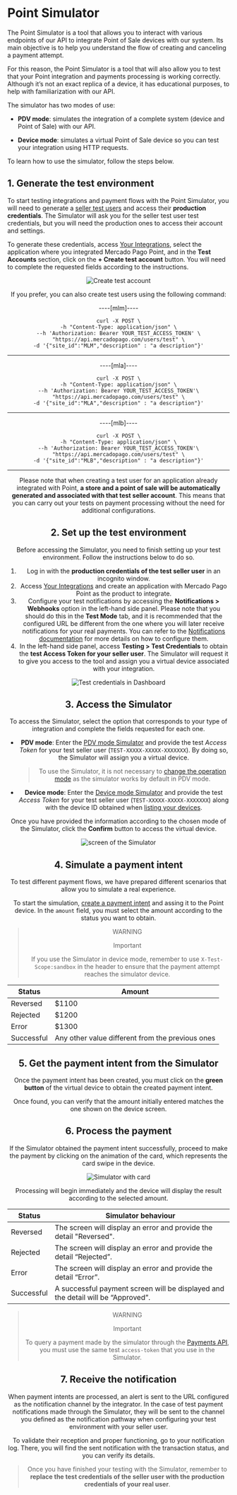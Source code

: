 # Point Simulator

The Point Simulator is a tool that allows you to interact with various endpoints of our API to integrate Point of Sale devices with our system. Its main objective is to help you understand the flow of creating and canceling a payment attempt.

For this reason, the Point Simulator is a tool that will also allow you to test that your Point integration and payments processing is working correctly. Although it’s not an exact replica of a device, it has educational purposes, to help with familiarization with our API.

The simulator has two modes of use:

* **PDV mode**: simulates the integration of a complete system (device and Point of Sale) with our API.

* **Device mode**: simulates a virtual Point of Sale device so you can test your integration using HTTP requests. 

To learn how to use the simulator, follow the steps below.

## 1. Generate the test environment

To start testing integrations and payment flows with the Point Simulator, you will need to generate a [seller test users](/developers/en/docs/mp-point/additional-content/your-integrations/test/accounts) and access their **production credentials**. The Simulator will ask you for the seller test user test credentials, but you will need the production ones to access their account and settings.

To generate these credentials, access [Your Integrations](https://www.mercadopago[FAKER][URL][DOMAIN]/developers/panel/), select the application where you integrated Mercado Pago Point, and in the **Test Accounts** section, click on the **+ Create test account** button. You will need to complete the requested fields according to the instructions.

<center>

![Create test account](/images/woocomerce/test-create-account-es.gif)

<center>

If you prefer, you can also create test users using the following command:

----[mlm]----
``` curl
curl -X POST \
-h "Content-Type: application/json" \
--h 'Authorization: Bearer YOUR_TEST_ACCESS_TOKEN' \
"https://api.mercadopago.com/users/test" \
-d '{"site_id":"MLM","description" : "a description"}'
```
------------

----[mla]----
``` curl
curl -X POST \
-h "Content-Type: application/json" \
--h 'Authorization: Bearer YOUR_TEST_ACCESS_TOKEN'\
"https://api.mercadopago.com/users/test" \
-d '{"site_id":"MLA","description" : "a description"}'
```
------------

----[mlb]----
``` curl
curl -X POST \
-h "Content-Type: application/json" \
--h 'Authorization: Bearer YOUR_TEST_ACCESS_TOKEN'\
"https://api.mercadopago.com/users/test" \
-d '{"site_id":"MLB","description" : "a description"}'
```
------------

Please note that when creating a test user for an application already integrated with Point, **a store and a point of sale will be automatically generated and associated with that test seller account**. This means that you can carry out your tests on payment processing without the need for additional configurations. 


## 2. Set up the test environment 

Before accessing the Simulator, you need to finish setting up your test environment. Follow the instructions below to do so.
 1. Log in with the **production credentials of the test seller user** in an incognito window. 
 2. Access [Your Integrations](https://www.mercadopago[FAKER][URL][DOMAIN]/developers/panel/) and create an application with Mercado Pago Point as the product to integrate. 
 3. Configure your test notifications by accessing the **Notifications > Webhooks** option in the left-hand side panel. Please note that you should do this in the **Test Mode** tab, and it is recommended that the configured URL be different from the one where you will later receive notifications for your real payments. You can refer to the [Notifications documentation](/developers/en/docs/mp-point/additional-content/your-integrations/notifications/webhooks) for more details on how to configure them. 
 4. In the left-hand side panel, access **Testing > Test Credentials** to obtain the **test Access Token for your seller user**. The Simulator will request it to give you access to the tool and assign you a virtual device associated with your integration.

![Test credentials in Dashboard](/images/woocomerce/test-test-credentials.png)

## 3. Access the Simulator 

To access the Simulator, select the option that corresponds to your type of integration and complete the fields requested for each one. 

* **PDV mode**: Enter the [PDV mode Simulator](https://api.mercadopago.com/point/integrator-simulator/sandbox/?ignoreapidoc=true) and provide the test _Access Token_ for your test seller user (`TEST-XXXXX-XXXXX-XXXXXXX`). By doing so, the Simulator will assign you a virtual device.
 
    > To use the Simulator, it is not necessary to [change the operation mode](/developers/en/reference/integrations_api/_point_integration-api_devices_device-id/patch) as the simulator works by default in PDV mode.

* **Device mode**: Enter the [Device mode Simulator](https://api.mercadopago.com/point/integrator-simulator/sandbox/device?ignoreapidoc=true) and provide the test _Access Token_ for your test seller user (`TEST-XXXXX-XXXXX-XXXXXXX`) along with the device ID obtained when [listing your devices](/developers/en/docs/mp-point/integration-configuration/integrate-with-pdv/payment-processing).

Once you have provided the information according to the chosen mode of the Simulator, click the **Confirm** button to access the virtual device.

<center>

![screen of the Simulator](/images/point-api/point-device-simulator.png)

<center>

## 4. Simulate a payment intent

To test different payment flows, we have prepared different scenarios that allow you to simulate a real experience. 

To start the simulation, [create a payment intent](/developers/en/reference/integrations_api/_point_integration-api_devices_deviceid_payment-intents/post) and assing it to the Point device. In the `amount` field, you must select the amount according to the status you want to obtain.

> WARNING
>
> Important
>
> If you use the Simulator in device mode, remember to use `X-Test-Scope:sandbox` in the header to ensure that the payment attempt reaches the simulator device.

| Status | Amount |
|---|---|
| Reversed | $1100 |
| Rejected | $1200 |
| Error | $1300 |
| Successful | Any other value different from the previous ones |


## 5. Get the payment intent from the Simulator

Once the payment intent has been created, you must click on the **green button** of the virtual device to obtain the created payment intent. 

Once found, you can verify that the amount initially entered matches the one shown on the device screen.

## 6. Process the payment

If the Simulator obtained the payment intent successfully, proceed to make the payment by clicking on the animation of the card, which represents the card swipe in the device. 

<center>

![Simulator with card](/images/point-api/point-simulator-process.png)

<center>

Processing will begin immediately and the device will display the result according to the selected amount.

| Status | Simulator behaviour |
|---|---|
| Reversed | The screen will display an error and provide the detail "Reversed". |
| Rejected | The screen will display an error and provide the detail “Rejected”. |
| Error | The screen will display an error and provide the detail “Error”. |
| Successful | A successful payment screen will be displayed and the detail will be “Approved”. |

> WARNING
>
> Important
>
> To query a payment made by the simulator through the [Payments API](/developers/en/reference/payments/_payments_id/get), you must use the same test `access-token` that you use in the Simulator.


## 7. Receive the notification

When payment intents are processed, an alert is sent to the URL configured as the notification channel by the integrator. In the case of test payment notifications made through the Simulator, they will be sent to the channel you defined as the notification pathway when configuring your test environment with your seller user. 

To validate their reception and proper functioning, go to your notification log. There, you will find the sent notification with the transaction status, and you can verify its details.

> Once you have finished your testing with the Simulator, remember to **replace the test credentials of the seller user with the production credentials of your real user**.
